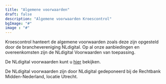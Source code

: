 ```yaml
---
title: "Algemene voorwaarden"
draft: false
description: "Algemene voorwaarden Kroescontrol"
bgImage: "#"
image : "#"
---
```


Kroescontrol hanteert de algemene voorwaarden zoals deze zijn opgesteld door de branchevereniging NLdigital. Op al onze aanbiedingen en overeenkomsten zijn de NLdigital Voorwaarden van toepassing. 

De NLdigital voorwaarden kunt u [hier](https://drive.google.com/file/d/1Ef7t2Z1kv6r5tX76vCR-Ya1KCBkf4efV/view?usp=sharing) bekijken.

De NLdigital voorwaarden zijn door NLdigital gedeponeerd bij de Rechtbank Midden-Nederland, locatie Utrecht.